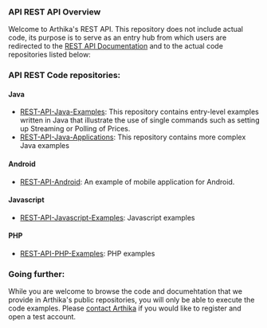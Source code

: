 ### API REST API Overview
Welcome to Arthika's REST API. This repository does not include actual code, its purpose is to serve as an entry hub from which users are redirected to the [REST API Documentation](https://github.com/Arthika/API-REST/wiki) and to the actual code repositories listed below:

### API REST Code repositories:

#### Java

* [REST-API-Java-Examples](https://github.com/Arthika/REST-API-Java-Examples): This repository contains entry-level examples written in Java that illustrate the use of single commands such as setting up Streaming or Polling of Prices. 
* [REST-API-Java-Applications](https://github.com/Arthika/REST-API-Java-Applications): This repository contains more complex Java examples

#### Android

* [REST-API-Android](https://github.com/Arthika/REST-API-Android): An example of mobile application for Android.

#### Javascript
* [REST-API-Javascript-Examples](https://github.com/Arthika/REST-API-Javascript-Examples): Javascript examples 

#### PHP
* [REST-API-PHP-Examples](https://github.com/Arthika/REST-API-PHP-Examples): PHP examples

### Going further:
While you are welcome to browse the code and documehtation that we provide in Arthika's public repositories, you will only be able to execute the code examples. Please [contact Arthika](http://www.arthikatrading.com/contact/) if you would like to register and open a test account.
